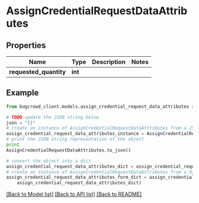 # AssignCredentialRequestDataAttributes


## Properties

Name | Type | Description | Notes
------------ | ------------- | ------------- | -------------
**requested_quantity** | **int** |  | 

## Example

```python
from bugcrowd_client.models.assign_credential_request_data_attributes import AssignCredentialRequestDataAttributes

# TODO update the JSON string below
json = "{}"
# create an instance of AssignCredentialRequestDataAttributes from a JSON string
assign_credential_request_data_attributes_instance = AssignCredentialRequestDataAttributes.from_json(json)
# print the JSON string representation of the object
print
AssignCredentialRequestDataAttributes.to_json()

# convert the object into a dict
assign_credential_request_data_attributes_dict = assign_credential_request_data_attributes_instance.to_dict()
# create an instance of AssignCredentialRequestDataAttributes from a dict
assign_credential_request_data_attributes_form_dict = assign_credential_request_data_attributes.from_dict(
    assign_credential_request_data_attributes_dict)
```
[[Back to Model list]](../README.md#documentation-for-models) [[Back to API list]](../README.md#documentation-for-api-endpoints) [[Back to README]](../README.md)


